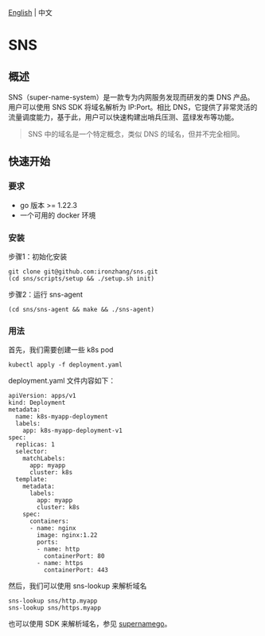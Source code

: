 [English](./README.md) | 中文

# SNS

## 概述

SNS（super-name-system）是一款专为内网服务发现而研发的类 DNS 产品。用户可以使用 SNS SDK 将域名解析为 IP:Port。相比 DNS，它提供了非常灵活的流量调度能力，基于此，用户可以快速构建出哨兵压测、蓝绿发布等功能。

> SNS 中的域名是一个特定概念，类似 DNS 的域名，但并不完全相同。

## 快速开始

### 要求

* go 版本 >= 1.22.3
* 一个可用的 docker 环境

### 安装

步骤1：初始化安装
```
git clone git@github.com:ironzhang/sns.git
(cd sns/scripts/setup && ./setup.sh init)
```

步骤2：运行 sns-agent
```
(cd sns/sns-agent && make && ./sns-agent)
```

### 用法

首先，我们需要创建一些 k8s pod
```
kubectl apply -f deployment.yaml
```

deployment.yaml 文件内容如下：
```
apiVersion: apps/v1
kind: Deployment
metadata:
  name: k8s-myapp-deployment
  labels:
    app: k8s-myapp-deployment-v1
spec:
  replicas: 1
  selector:
    matchLabels:
      app: myapp
      cluster: k8s
  template:
    metadata:
      labels:
        app: myapp
        cluster: k8s
    spec:
      containers:
      - name: nginx
        image: nginx:1.22
        ports:
        - name: http
          containerPort: 80
        - name: https
          containerPort: 443
```

然后，我们可以使用 sns-lookup 来解析域名
```
sns-lookup sns/http.myapp
sns-lookup sns/https.myapp
```

也可以使用 SDK 来解析域名，参见 [supernamego](https://github.com/ironzhang/supernamego?tab=readme-ov-file#supernamego)。

